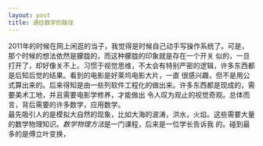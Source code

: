 ```yaml
---
layout: post
title: 通往数学的路径
---
```

2011年的时候在网上闲逛的当子，我觉得是时候自己动手写操作系统了。可是，那个时候的想法依然是朦胧的，而这种朦胧的印象就是存在一个开关
似的，一旦打开了，却好像关不上。习惯于视觉思维，不太会有特别严密的逻辑，许多东西都是后知后觉的结果。看到的电影是好莱坞电影大片，一直
很感兴趣，但不是用公式算出来的。后来得知是由一些列软件工程化的做出来。许多东西都是现成的，需要美术工地，并且需要电影学修养，才能做出
令人叹为观止的视觉奇观。总体而言，背后需要的许多数学，应用数学。  
最先吸引人的是模拟大自然的现象，比如大海的波涛，洪水，火焰。这些需要大量的数学物理知识。*数学物理方法*是一门课程，后来是一位学长告诉我
的。碰到最多的是傅立叶变换，